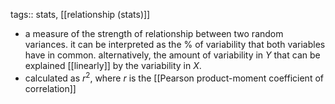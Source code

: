 tags:: stats, [[relationship (stats)]]

- a measure of the strength of relationship between two random variances. it can be interpreted as the % of variability that both variables have in common. alternatively, the amount of variability in $Y$ that can be explained [[linearly]] by the variability in $X$.
- calculated as $r^2$, where $r$ is the [[Pearson product-moment coefficient of correlation]]